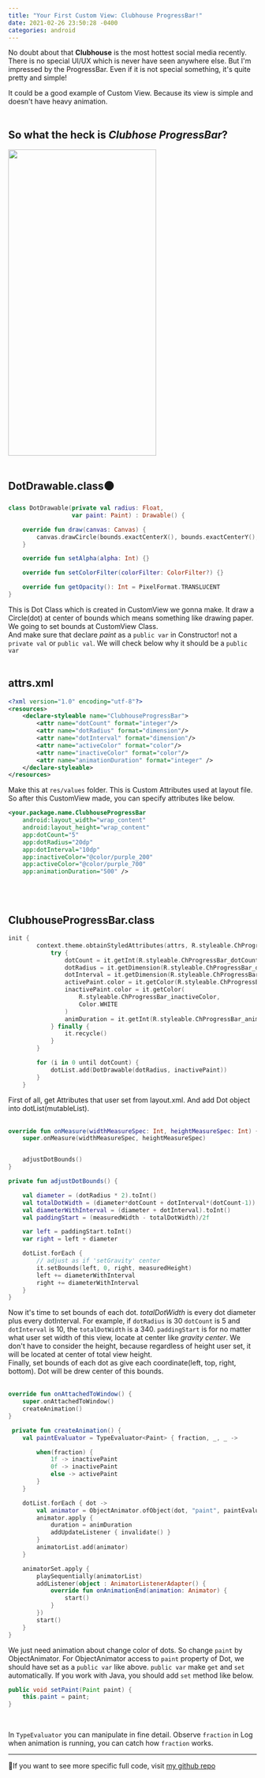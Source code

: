 ```yaml
---
title: "Your First Custom View: Clubhouse ProgressBar!"
date: 2021-02-26 23:50:28 -0400
categories: android
---
```


No doubt about that **Clubhouse** is the most hottest social media recently. There is no special UI/UX which is never have seen anywhere else.
But I'm impressed by the ProgressBar. Even if it is not special something, it's quite pretty and simple!
<br>

It could be a good example of Custom View. Because its view is simple and doesn't have heavy animation.
</br>
</br>

So what the heck is *Clubhose ProgressBar*?
--------------------------------------------------
<img src="https://user-images.githubusercontent.com/54348567/109168128-da4ffa00-77c1-11eb-8771-bf014bd6e075.GIF" width="300" height="620">
</br>
</br>

DotDrawable.class⚫️
-------------------------
```kotlin
class DotDrawable(private val radius: Float,
                  var paint: Paint) : Drawable() {

    override fun draw(canvas: Canvas) {
        canvas.drawCircle(bounds.exactCenterX(), bounds.exactCenterY(), radius, paint)
    }

    override fun setAlpha(alpha: Int) {}

    override fun setColorFilter(colorFilter: ColorFilter?) {}

    override fun getOpacity(): Int = PixelFormat.TRANSLUCENT
}
```
This is Dot Class which is created in CustomView we gonna make. It draw a Circle(dot) at center of bounds which means something like drawing paper.
We going to set bounds at CustomView Class.
</br>
And make sure that declare *paint* as a ```public var``` in Constructor! not a ```private val``` or ```public val```. We will check below why it should be a ```public var```
</br>
</br>

attrs.xml
----------------------
```xml
<?xml version="1.0" encoding="utf-8"?>
<resources>
    <declare-styleable name="ClubhouseProgressBar">
        <attr name="dotCount" format="integer"/>
        <attr name="dotRadius" format="dimension"/>
        <attr name="dotInterval" format="dimension"/>
        <attr name="activeColor" format="color"/>
        <attr name="inactiveColor" format="color"/>
        <attr name="animationDuration" format="integer" />
    </declare-styleable>
</resources>
```
Make this at ```res/values``` folder. This is Custom Attributes used at layout file. So after this CustomView made, you can specify attributes like below.
```xml
<your.package.name.ClubhouseProgressBar
    android:layout_width="wrap_content"
    android:layout_height="wrap_content"
    app:dotCount="5"
    app:dotRadius="20dp"
    app:dotInterval="10dp"
    app:inactiveColor="@color/purple_200"
    app:activeColor="@color/purple_700"
    app:animationDuration="500" />
```
</br>
</br>

ClubhouseProgressBar.class
---------------------------------
```kotlin
init {
        context.theme.obtainStyledAttributes(attrs, R.styleable.ChProgressBar, 0, 0).let {
            try {
                dotCount = it.getInt(R.styleable.ChProgressBar_dotCount, 3)
                dotRadius = it.getDimension(R.styleable.ChProgressBar_dotRadius, 65f)
                dotInterval = it.getDimension(R.styleable.ChProgressBar_dotInterval, 25f)
                activePaint.color = it.getColor(R.styleable.ChProgressBar_activeColor, Color.BLACK)
                inactivePaint.color = it.getColor(
                    R.styleable.ChProgressBar_inactiveColor,
                    Color.WHITE
                )
                animDuration = it.getInt(R.styleable.ChProgressBar_animationDuration, 200).toLong()
            } finally {
                it.recycle()
            }
        }

        for (i in 0 until dotCount) {
            dotList.add(DotDrawable(dotRadius, inactivePaint))
        }
    }
```
First of all, get Attributes that user set from layout.xml. And add Dot object into dotList(mutableList).  
</br>


```kotlin
override fun onMeasure(widthMeasureSpec: Int, heightMeasureSpec: Int) {
    super.onMeasure(widthMeasureSpec, heightMeasureSpec)


    adjustDotBounds()
}

private fun adjustDotBounds() {

    val diameter = (dotRadius * 2).toInt()
    val totalDotWidth = (diameter*dotCount + dotInterval*(dotCount-1)).toInt()
    val diameterWithInterval = (diameter + dotInterval).toInt()
    val paddingStart = (measuredWidth - totalDotWidth)/2f

    var left = paddingStart.toInt()
    var right = left + diameter

    dotList.forEach {
        // adjust as if 'setGravity' center
        it.setBounds(left, 0, right, measuredHeight)
        left += diameterWithInterval
        right += diameterWithInterval
    }
}
```
Now it's time to set bounds of each dot. *totalDotWidth* is every dot diameter plus every dotInterval. 
For example, if ```dotRadius``` is 30 ```dotCount``` is 5 and ```dotInterval``` is 10, the ```totalDotWidth``` is a 340.
```paddingStart``` is for no matter what user set width of this view, locate at center like *gravity center*. We don't have to consider the height, because
regardless of height user set, it will be located at center of total view height.
</br>
Finally, set bounds of each dot as give each coordinate(left, top, right, bottom). Dot will be drew center of this bounds.
</br>
</br>

```kotlin
override fun onAttachedToWindow() {
    super.onAttachedToWindow()
    createAnimation()
}

 private fun createAnimation() {
    val paintEvaluator = TypeEvaluator<Paint> { fraction, _, _ ->

        when(fraction) {
            1f -> inactivePaint
            0f -> inactivePaint
            else -> activePaint
        }
    }

    dotList.forEach { dot ->
        val animator = ObjectAnimator.ofObject(dot, "paint", paintEvaluator, inactivePaint)
        animator.apply {
            duration = animDuration
            addUpdateListener { invalidate() }
        }
        animatorList.add(animator)
    }

    animatorSet.apply {
        playSequentially(animatorList)
        addListener(object : AnimatorListenerAdapter() {
            override fun onAnimationEnd(animation: Animator) {
                start()
            }
        })
        start()
    }
}
```
We just need animation about change color of dots. So change ```paint``` by ObjectAnimator.
For ObjectAnimator access to ```paint``` property of Dot, we should have set as a ```public var``` like above.
```public var``` make ```get``` and ```set``` automatically.
If you work with Java, you should add ```set``` method like below.
```java
public void setPaint(Paint paint) {
    this.paint = paint;
}
```
<br>

In ```TypeEvaluator``` you can manipulate in fine detail. Observe ```fraction``` in Log when animation is running, you can catch how ```fraction``` works.
</br>
*****

💫If you want to see more specific full code, visit [my github repo][clubhouseProgressBar-repo]


[clubhouseProgressBar-repo]: https://github.com/Jun-Hub/ClubhouseProgressBar/tree/master/ChProgressBar/src/main/java/com/github/joon/chprogressbar




